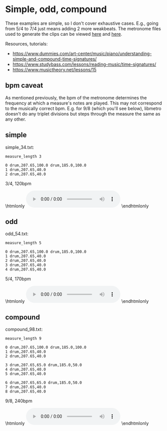 # Simple, odd, compound

These examples are simple, so I don't cover exhaustive cases. E.g., going from 5/4 to 7/4 just means adding 2 more weakbeats. The metronome files used to generate the clips can be viewed [here](https://github.com/sevagh/libmetro/tree/master/sample_metronomes1) and [here](https://github.com/sevagh/libmetro/tree/master/sample_metronomes2).

Resources, tutorials:

* https://www.dummies.com/art-center/music/piano/understanding-simple-and-compound-time-signatures/
* https://www.studybass.com/lessons/reading-music/time-signatures/
* https://www.musictheory.net/lessons/15

## bpm caveat

As mentioned previously, the bpm of the metronome determines the frequency at which a measure's notes are played. This may not correspond to the musically correct bpm. E.g. for 9/8 (which you'll see below), libmetro doesn't do any triplet divisions but steps through the measure the same as any other.

## simple

simple_34.txt:
```
measure_length 3

0 drum,207.65,100.0 drum,185.0,100.0
1 drum,207.65,40.0
2 drum,207.65,40.0
```

3/4, 120bpm

\htmlonly
<audio controls="1">
  <source src="./static/34.wav"
          type="audio/wav">
  </source>
</audio>
\endhtmlonly

## odd

odd_54.txt:
```
measure_length 5

0 drum,207.65,100.0 drum,185.0,100.0
1 drum,207.65,40.0
2 drum,207.65,40.0
3 drum,207.65,40.0
4 drum,207.65,40.0
```

5/4, 170bpm

\htmlonly
<audio controls="1">
  <source src="./static/54.wav"
          type="audio/wav">
  </source>
</audio>
\endhtmlonly

## compound

compound_98.txt:
```
measure_length 9

0 drum,207.65,100.0 drum,185.0,100.0
1 drum,207.65,40.0
2 drum,207.65,40.0

3 drum,207.65,65.0 drum,185.0,50.0
4 drum,207.65,40.0
5 drum,207.65,40.0

6 drum,207.65,65.0 drum,185.0,50.0
7 drum,207.65,40.0
8 drum,207.65,40.0
```

9/8, 240bpm

\htmlonly
<audio controls="1">
  <source src="./static/98.wav"
          type="audio/wav">
  </source>
</audio>
\endhtmlonly
